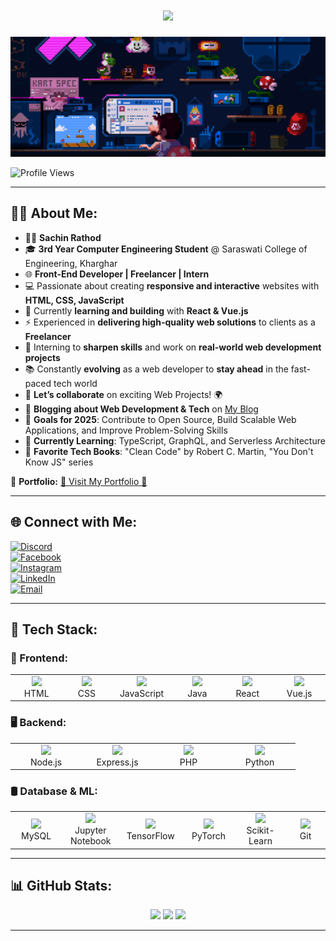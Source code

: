 <h1 align="center">
    <img src="https://readme-typing-svg.herokuapp.com/?font=Righteous&size=35&center=true&vCenter=true&width=500&height=70&color=F4FF35&duration=4000&lines=Hi+There!+👋;+I'm+Sachin+Rathod+;Passionate+Software+Developer!+;FULL+Stack+Developer!+;" />
</h1>

<p align="center">
    <a href="https://github.com/FNICKE" target="_blank">
        <img src="https://github.com/swapnil2382/swapnil2382/blob/main/1_aniyNTcHORbvDiLGUzJSsQ.gif" alt="Click to visit FNICKE's GitHub" width="600">
    </a>
</p>

<p align="left"> <img src="https://komarev.com/ghpvc/?username=fnicke&label=Profile%20views&color=0e75b6&style=flat" alt="Profile Views" /> </p>

---

## 💪🏻 About Me:

- 👨‍💻 **Sachin Rathod**  
- 🎓 **3rd Year Computer Engineering Student** @ Saraswati College of Engineering, Kharghar  
- 🌐 **Front-End Developer | Freelancer | Intern**  
- 💻 Passionate about creating **responsive and interactive** websites with **HTML, CSS, JavaScript**  
- 🚀 Currently **learning and building** with **React & Vue.js**  
- ⚡ Experienced in **delivering high-quality web solutions** to clients as a **Freelancer**  
- 🔧 Interning to **sharpen skills** and work on **real-world web development projects**  
- 📚 Constantly **evolving** as a web developer to **stay ahead** in the fast-paced tech world  
- 💬 **Let’s collaborate** on exciting Web Projects! 🌍  
- 📝 **Blogging about Web Development & Tech** on [My Blog](#)  
- 🎯 **Goals for 2025**: Contribute to Open Source, Build Scalable Web Applications, and Improve Problem-Solving Skills  
- 🌱 **Currently Learning**: TypeScript, GraphQL, and Serverless Architecture  
- 📖 **Favorite Tech Books**: "Clean Code" by Robert C. Martin, "You Don't Know JS" series  

📏 **Portfolio:** [🚀 Visit My Portfolio 🚀](https://fnicke.github.io/My-Portfolio/?#)

---

## 🌐 Connect with Me:

[![Discord](https://img.shields.io/badge/🔴_Discord-%237289DA.svg?logo=discord&logoColor=white)](https://discord.gg/Fnicke)  
[![Facebook](https://img.shields.io/badge/💙_Facebook-%231877F2.svg?logo=Facebook&logoColor=white)](https://www.facebook.com/p/Sachin-Rathod-100040887106473/)  
[![Instagram](https://img.shields.io/badge/💎_Instagram-%23E4405F.svg?logo=Instagram&logoColor=white)](https://www.instagram.com/insane_sachin_666/?hl=en)  
[![LinkedIn](https://img.shields.io/badge/🌟_LinkedIn-%230077B5.svg?logo=linkedin&logoColor=white)](https://www.linkedin.com/in/sachin-rathod-469168310/)  
[![Email](https://img.shields.io/badge/📧_Email-D14836?logo=gmail&logoColor=white)](mailto:rathodsachin0766@gmail.com)

---

## 🌟 Tech Stack:

### 🎨 Frontend:
<table align="center">
  <tr>
    <td align="center" width="100"><img src="https://skillicons.dev/icons?i=html" /><br>HTML</td>
    <td align="center" width="100"><img src="https://skillicons.dev/icons?i=css" /><br>CSS</td>
    <td align="center" width="100"><img src="https://skillicons.dev/icons?i=js" /><br>JavaScript</td>
    <td align="center" width="100"><img src="https://skillicons.dev/icons?i=java" /><br>Java</td>
    <td align="center" width="100"><img src="https://skillicons.dev/icons?i=react" /><br>React</td>
    <td align="center" width="100"><img src="https://skillicons.dev/icons?i=vue" /><br>Vue.js</td>
  </tr>
</table>

### 🖥 Backend:
<table align="center">
  <tr>
    <td align="center" width="100"><img src="https://skillicons.dev/icons?i=nodejs" /><br>Node.js</td>
    <td align="center" width="100"><img src="https://skillicons.dev/icons?i=express" /><br>Express.js</td>
    <td align="center" width="100"><img src="https://skillicons.dev/icons?i=php" /><br>PHP</td>
    <td align="center" width="100"><img src="https://skillicons.dev/icons?i=python" /><br>Python</td>
  </tr>
</table>

### 🛢 Database & ML:
<table align="center">
  <tr>
    <td align="center" width="100"><img src="https://skillicons.dev/icons?i=mysql" /><br>MySQL</td>
    <td align="center" width="100"><img src="https://skillicons.dev/icons?i=jupyter" /><br>Jupyter Notebook</td>
    <td align="center" width="100"><img src="https://skillicons.dev/icons?i=tensorflow" /><br>TensorFlow</td>
    <td align="center" width="100"><img src="https://skillicons.dev/icons?i=pytorch" /><br>PyTorch</td>
    <td align="center" width="100"><img src="https://skillicons.dev/icons?i=scikitlearn" /><br>Scikit-Learn</td>
    <td align="center" width="100"><img src="https://skillicons.dev/icons?i=git" /><br>Git</td>
  </tr>
</table>

---

## 📊 GitHub Stats:

<p align="center">
    <img src="https://github-readme-stats.vercel.app/api?username=FNICKE&theme=dark&hide_border=false&include_all_commits=true&count_private=false" />
    <img src="https://github-readme-streak-stats.herokuapp.com/?user=FNICKE&theme=dark&hide_border=false" />
    <img src="https://github-readme-stats.vercel.app/api/top-langs/?username=FNICKE&theme=dark&hide_border=false&include_all_commits=true&count_private=false&layout=compact" />
</p>

---

